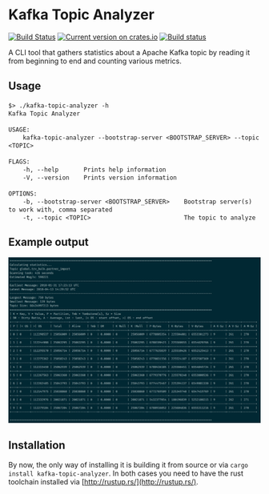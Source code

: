 # Kafka Topic Analyzer

[![Build Status](https://travis-ci.org/xenji/kafka-topic-analyzer.svg?branch=master)](https://travis-ci.org/xenji/kafka-topic-analyzer)
[![Current version on crates.io](https://img.shields.io/crates/v/kafka-topic-analyzer.svg)](https://crates.io/crates/kafka-topic-analyzer)
[![Build status](https://ci.appveyor.com/api/projects/status/2rkq0ydhexjwfgy8/branch/master?svg=true)](https://ci.appveyor.com/project/xenji/kafka-topic-analyzer/branch/master)

A CLI tool that gathers statistics about a Apache Kafka topic by reading
it from beginning to end and counting various metrics.

## Usage
    $> ./kafka-topic-analyzer -h
    Kafka Topic Analyzer

    USAGE:
        kafka-topic-analyzer --bootstrap-server <BOOTSTRAP_SERVER> --topic <TOPIC>

    FLAGS:
        -h, --help       Prints help information
        -V, --version    Prints version information

    OPTIONS:
        -b, --bootstrap-server <BOOTSTRAP_SERVER>    Bootstrap server(s) to work with, comma separated
        -t, --topic <TOPIC>                          The topic to analyze

## Example output
![Screenshot from a terminal that shows an example of the output](demo_output.png "Shows a sample output of the tool")

## Installation

By now, the only way of installing it is building it from source or
via `cargo install kafka-topic-analyzer`. In both cases you need to
have the rust toolchain installed via [http://rustup.rs/](http://rustup.rs/).
